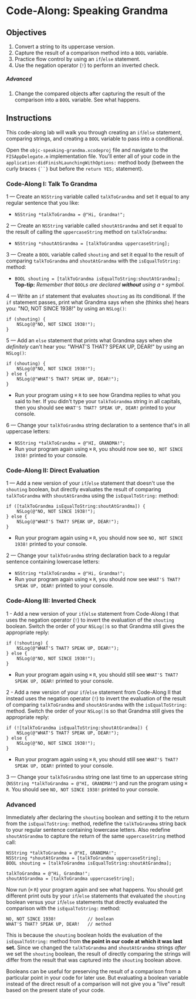 # Code-Along: Speaking Grandma

## Objectives

1. Convert a string to its uppercase version.
2. Capture the result of a comparison method into a `BOOL` variable.
3. Practice flow control by using an `if`/`else` statement.
4. Use the negation operator (`!`) to perform an inverted check.

##### Advanced

1. Change the compared objects after capturing the result of the comparison into a `BOOL` variable. See what happens. 

## Instructions

This code-along lab will walk you through creating an `if`/`else` statement, comparing strings, and creating a `BOOL` variable to pass into a conditional.

Open the `objc-speaking-grandma.xcodeproj` file and navigate to the `FISAppDelegate.m` implementation file. You'll enter all of your code in the `application:didFinishLaunchingWithOptions:` method body (between the curly braces `{``}` but before the `return YES;` statement).

### Code-Along I: Talk To Grandma

1 — Create an `NSString` variable called `talkToGrandma` and set it equal to any regular sentence that you like:
  
  * `NSString *talkToGrandma = @"Hi, Grandma!";`

2 — Create an `NSString` variable called `shoutAtGrandma` and set it equal to the result of calling the `uppercaseString` method on  `talkToGrandma`:
  
  * `NSString *shoutAtGrandma = [talkToGrandma uppercaseString];`

3 — Create a `BOOL` variable called `shouting` and set it equal to the result of comparing `talkToGrandma` and `shoutAtGrandma` with the `isEqualToString:` method:
  
  * `BOOL shouting = [talkToGrandma isEqualToString:shoutAtGrandma];`  
  **Top-tip:** *Remember that* `BOOL`*s are declared* ***without*** *using a* `*` *symbol.*

4 — Write an `if` statement that evaluates `shouting` as its conditional. If the `if` statement passes, print what Grandma says when she (thinks she) hears you: "NO, NOT SINCE 1938!" by using an `NSLog()`:

```objc
if (shouting) {  
    NSLog(@"NO, NOT SINCE 1938!"); 
}
```
5 — Add an `else` statement that prints what Grandma says when she *definitely* can't hear you: "WHAT'S THAT? SPEAK UP, DEAR!" by using an `NSLog()`:

```objc
if (shouting) {  
    NSLog(@"NO, NOT SINCE 1938!"); 
} else {
    NSLog(@"WHAT'S THAT? SPEAK UP, DEAR!");
}
```

* Run your program using `⌘` `R` to see how Grandma replies to what you said to her. If you didn't type your `talkToGrandma` string in all capitals, then you should see `WHAT'S THAT? SPEAK UP, DEAR!` printed to your console.

6 — Change your `talkToGrandma` string declaration to a sentence that's in all uppercase letters:

  *  `NSString *talkToGrandma = @"HI, GRANDMA!";`
  *  Run your program again using `⌘` `R`, you should now see `NO, NOT SINCE 1938!` printed to your console.

### Code-Along II: Direct Evaluation

1 — Add a new version of your `if`/`else` statement that doesn't use the `shouting` boolean, but directly evaluates the result of comparing `talkToGrandma` with `shoutAtGrandma` using the `isEqualToString:` method:

```objc
if ([talkToGrandma isEqualToString:shoutAtGrandma]) {
    NSLog(@"NO, NOT SINCE 1938!");
} else {
    NSLog(@"WHAT'S THAT? SPEAK UP, DEAR!");
}
```

  * Run your program again using `⌘` `R`, you should now see `NO, NOT SINCE 1938!` printed to your console.

2 — Change your `talkToGrandma` string declaration back to a regular sentence containing lowercase letters:

  * `NSString *talkToGrandma = @"Hi, Grandma!";`
  * Run your program again using `⌘` `R`, you should now see `WHAT'S THAT? SPEAK UP, DEAR!` printed to your console.

### Code-Along III: Inverted Check

1 - Add a new version of your `if`/`else` statement from Code-Along I that uses the negation operator (`!`) to invert the evaluation of the `shouting` boolean. Switch the order of your `NSLog()`s so that Grandma still gives the appropriate reply:

```objc
if (!shouting) {
    NSLog(@"WHAT'S THAT? SPEAK UP, DEAR!");
} else {
    NSLog(@"NO, NOT SINCE 1938!");
}
```

  * Run your program again using `⌘` `R`, you should still see `WHAT'S THAT? SPEAK UP, DEAR!` printed to your console.

2 - Add a new version of your `if`/`else` statement from Code-Along II that instead uses the negation operator (`!`) to invert the evaluation of the result of comparing `talkToGrandma` and `shoutAtGrandma` with the `isEqualToString:` method. Switch the order of your `NSLog()`s so that Grandma still gives the appropriate reply:

```objc
if (![talkToGrandma isEqualToString:shoutAtGrandma]) {
    NSLog(@"WHAT'S THAT? SPEAK UP, DEAR!");
} else {
    NSLog(@"NO, NOT SINCE 1938!");
}
```

  * Run your program again using `⌘` `R`, you should still see `WHAT'S THAT? SPEAK UP, DEAR!` printed to your console.

3 — Change your `talkToGrandma` string one last time to an uppercase string (`NSString *talkToGrandma = @"HI, GRANDMA!"`) and run the program using `⌘` `R`. You should see `NO, NOT SINCE 1938!` printed to your console.

### Advanced

Immediately after declaring the `shouting` boolean and setting it to the return from the `isEqualToString:` method, redefine the `talkToGrandma` string back to your regular sentence containing lowercase letters. Also redefine `shoutAtGrandma` to capture the return of the same `uppercaseString` method call:

```objc
NSString *talkToGrandma = @"HI, GRANDMA!";
NSString *shoutAtGrandma = [talkToGrandma uppercaseString];
BOOL shouting = [talkToGrandma isEqualToString:shoutAtGrandma];

talkToGrandma = @"Hi, Grandma!";
shoutAtGrandma = [talkToGrandma uppercaseString];
```

Now run (`⌘` `R`) your program again and see what happens. You should get different print outs by your `if`/`else` statements that evaluated the `shouting` boolean versus your `if`/`else` statements that directly evaluated the comparison with the `isEqualToString:` method:

```
NO, NOT SINCE 1938!            // boolean
WHAT'S THAT? SPEAK UP, DEAR!   // method
```
This is because the `shouting` boolean holds the evaluation of the `isEqualToString:` method from **the point in our code at which it was last set.** Since we changed the `talkToGrandma` and `shoutAtGrandma` strings *after* we set the `shouting` boolean, the result of directly comparing the strings will differ from the result that was captured into the `shouting` boolean above.

Booleans can be useful for preserving the result of a comparison from a particular point in your code for later use. But evaluating a boolean variable instead of the direct result of a comparison will not give you a "live" result based on the present state of your code.
